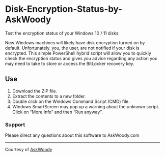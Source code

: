 # Disk-Encryption-Status-by-AskWoody
Test the encryption status of your Windows 10 / 11 disks

New Windows machines will likely have disk encryption turned on by default. Unfortunately, you, the user, are not notified if your disk is encrypted.
This simple PowerShell hybrid script will allow you to quickly check the encryption status and gives you advice regarding any action you may need to take to store or access the BitLocker recovery key.

## Use
1. Download the ZIP file.
2. Extract the contents to a new folder.
3. Double click on the Windows Command Script (CMD) file.
4. Windows SmartScreen may pop up a warning about the unknown script. Click on “More Info” and then “Run anyway”.

### Support
Please direct any questions about this software to AskWoody.com

---
Courtesy of [AskWoody](https://www.askwoody.com/)

